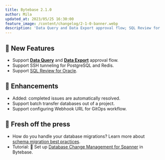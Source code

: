 ```yaml
---
title: Bytebase 2.1.0
author: Mila
updated_at: 2023/05/25 16:30:00
feature_image: /content/changelog/2-1-0-banner.webp
description: 'Data Query and Data Export approval flow; SQL Review for Oracle; SSH tunneling for PostgreSQL and Redis.'
---
```


## 🚀 New Features

- Support [**Data Query**](/docs/security/database-permission/query) and [**Data Export**](/docs/security/database-permission/export/) approval flow.
- Support SSH tunneling for PostgreSQL and Redis.
- Support [SQL Review for Oracle](/docs/sql-review/review-rules/).

## 🎄 Enhancements

- Added: completed issues are automatically resolved.
- Support batch transfer databases out of a project.
- Support configuring Webhook URL for GitOps workflow.

## 📰 Fresh off the press

- How do you handle your database migrations? Learn more about [schema migration best practices](/blog/how-to-handle-database-schema-change/).
- Tutorial: 🔧 Set up [Database Change Management for Spanner](/docs/tutorials/database-change-management-with-spanner/) in Bytebase.

<IncludeBlock url="/docs/get-started/install/install-upgrade"></IncludeBlock>
